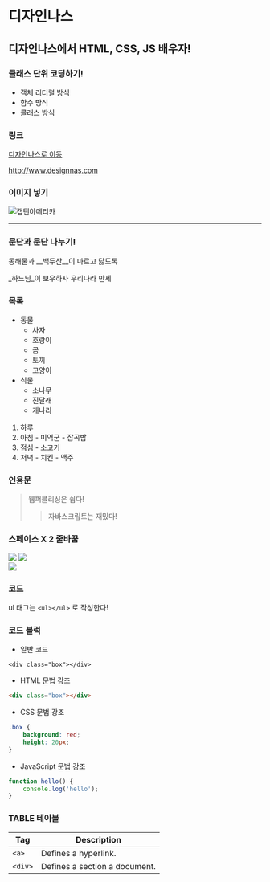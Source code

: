 # 디자인나스
## 디자인나스에서 HTML, CSS, JS 배우자!

### 클래스 단위 코딩하기!
- 객체 리터럴 방식
- 함수 방식
- 클래스 방식

### 링크
[디자인나스로 이동](http://www.designnas.com)

<http://www.designnas.com>

### 이미지 넣기
![캡틴아메리카](http://www.designnas.com/img/img1.png)

---

### 문단과 문단 나누기!
동해물과 __백두산__이 마르고 닳도록

_하느님_이 보우하사 우리나라 만세

### 목록
- 동물
  - 사자
  - 호랑이
  - 곰
  - 토끼
  - 고양이
- 식물
  - 소나무
  - 진달래
  - 개나리
1. 하루
  1. 아침
    - 미역군
    - 잡곡밥
  1. 점심
    - 소고기
  1. 저녁
    - 치킨
    - 맥주

### 인용문
> 웹퍼블리싱은 쉽다!
>> 자바스크립트는 재밌다!

### 스페이스 X 2 줄바꿈
![](http://www.designnas.com/img/img2.png)
![](http://www.designnas.com/img/img2.png)  
![](http://www.designnas.com/img/img2.png)

### 코드
ul 태그는 `<ul></ul>` 로 작성한다!

### 코드 블럭
- 일반 코드
```
<div class="box"></div>
```

- HTML 문법 강조
```html
<div class="box"></div>
```

- CSS 문법 강조
```css
.box {
    background: red;
    height: 20px;
}
```

- JavaScript 문법 강조
```js
function hello() {
    console.log('hello');
}
```

### TABLE 테이블
| Tag | Description |
|---|---|
| `<a>` | Defines a hyperlink. |
| `<div>` | Defines a section a document. |
